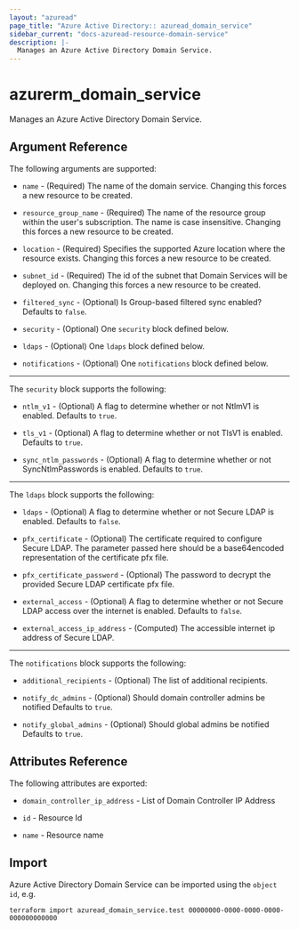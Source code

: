 ```yaml
---
layout: "azuread"
page_title: "Azure Active Directory:: azuread_domain_service"
sidebar_current: "docs-azuread-resource-domain-service"
description: |-
  Manages an Azure Active Directory Domain Service.
---
```


# azurerm_domain_service

Manages an Azure Active Directory Domain Service.


## Argument Reference

The following arguments are supported:

* `name` - (Required) The name of the domain service. Changing this forces a new resource to be created.

* `resource_group_name` - (Required) The name of the resource group within the user's subscription. The name is case insensitive. Changing this forces a new resource to be created.

* `location` - (Required) Specifies the supported Azure location where the resource exists. Changing this forces a new resource to be created.

* `subnet_id` - (Required) The id of the subnet that Domain Services will be deployed on. Changing this forces a new resource to be created.

* `filtered_sync` - (Optional) Is Group-based filtered sync enabled? Defaults to `false`.

* `security` - (Optional) One `security` block defined below.

* `ldaps` - (Optional) One `ldaps` block defined below.

* `notifications` - (Optional) One `notifications` block defined below.

---

The `security` block supports the following:

* `ntlm_v1` - (Optional) A flag to determine whether or not NtlmV1 is enabled. Defaults to `true`.

* `tls_v1` - (Optional) A flag to determine whether or not TlsV1 is enabled. Defaults to `true`.

* `sync_ntlm_passwords` - (Optional) A flag to determine whether or not SyncNtlmPasswords is enabled. Defaults to `true`.

---

The `ldaps` block supports the following:

* `ldaps` - (Optional) A flag to determine whether or not Secure LDAP is enabled. Defaults to `false`.

* `pfx_certificate` - (Optional) The certificate required to configure Secure LDAP. The parameter passed here should be a base64encoded representation of the certificate pfx file.

* `pfx_certificate_password` - (Optional) The password to decrypt the provided Secure LDAP certificate pfx file.

* `external_access` - (Optional) A flag to determine whether or not Secure LDAP access over the internet is enabled. Defaults to `false`.

* `external_access_ip_address` - (Computed) The accessible internet ip address of Secure LDAP.
---

The `notifications` block supports the following:

* `additional_recipients` - (Optional) The list of additional recipients.

* `notify_dc_admins` - (Optional) Should domain controller admins be notified Defaults to `true`.

* `notify_global_admins` - (Optional) Should global admins be notified Defaults to `true`.

## Attributes Reference

The following attributes are exported:

* `domain_controller_ip_address` - List of Domain Controller IP Address

* `id` - Resource Id

* `name` - Resource name

## Import

Azure Active Directory Domain Service can be imported using the `object id`, e.g.

```shell
terraform import azuread_domain_service.test 00000000-0000-0000-0000-000000000000
```
